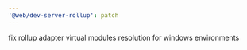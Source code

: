 ```yaml
---
'@web/dev-server-rollup': patch
---
```


fix rollup adapter virtual modules resolution for windows environments

